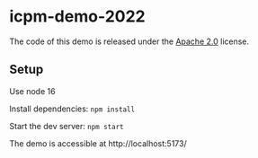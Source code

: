 # icpm-demo-2022

The code of this demo is released under the [Apache 2.0](LICENSE) license.

## Setup

Use node 16

Install dependencies: `npm install`

Start the dev server: `npm start`

The demo is accessible at http://localhost:5173/
